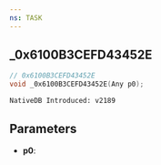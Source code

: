 ```yaml
---
ns: TASK
---
```

## _0x6100B3CEFD43452E

```c
// 0x6100B3CEFD43452E
void _0x6100B3CEFD43452E(Any p0);
```

```
NativeDB Introduced: v2189
```

## Parameters
* **p0**:
